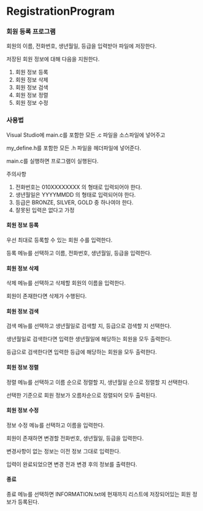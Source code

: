 # RegistrationProgram

### 회원 등록 프로그램

회원의 이름, 전화번호, 생년월일, 등급을 입력받아 파일에 저장한다.

저장된 회원 정보에 대해 다음을 지원한다.

1. 회원 정보 등록
2. 회원 정보 삭제
3. 회원 정보 검색
4. 회원 정보 정렬
5. 회원 정보 수정

### 사용법

Visual Studio에 main.c를 포함한 모든 .c 파일을 소스파일에 넣어주고

my_define.h를 포함한 모든 .h 파일을 헤더파일에 넣어준다.

main.c를 실행하면 프로그램이 실행된다.

주의사항

1. 전화번호는 010XXXXXXXX 의 형태로 입력되어야 한다.
2. 생년월일은 YYYYMMDD 의 형태로 입력되어야 한다.
3. 등급은 BRONZE, SILVER, GOLD 중 하나여야 한다.
4. 잘못된 입력은 없다고 가정

#### 회원 정보 등록

우선 최대로 등록할 수 있는 회원 수를 입력한다.

등록 메뉴를 선택하고 이름, 전화번호, 생년월일, 등급을 입력한다.

#### 회원 정보 삭제

삭제 메뉴를 선택하고 삭제할 회원의 이름을 입력한다.

회원이 존재한다면 삭제가 수행된다.

#### 회원 정보 검색

검색 메뉴를 선택하고 생년월일로 검색할 지, 등급으로 검색할 지 선택한다.

생년월일로 검색한다면 입력한 생년월일에 해당하는 회원을 모두 출력한다.

등급으로 검색한다면 입력한 등급에 해당하는 회원을 모두 출력한다.

#### 회원 정보 정렬

정렬 메뉴를 선택하고 이름 순으로 정렬할 지, 생년월일 순으로 정렬할 지 선택한다.

선택한 기준으로 회원 정보가 오름차순으로 정렬되어 모두 출력된다.

#### 회원 정보 수정

정보 수정 메뉴를 선택하고 이름을 입력한다.

회원이 존재하면 변경할 전화번호, 생년월일, 등급을 입력한다. 

변경사항이 없는 정보는 이전 정보 그대로 입력한다.

입력이 완료되었으면 변경 전과 변경 후의 정보를 출력한다.

#### 종료

종료 메뉴를 선택하면 INFORMATION.txt에 현재까지 리스트에 저장되어있는 회원 정보가 등록된다.
